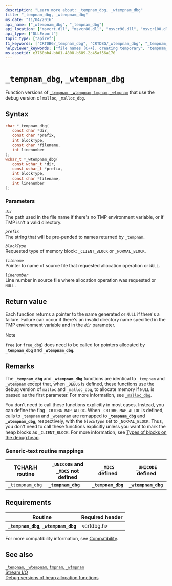 ```yaml
---
description: "Learn more about: _tempnam_dbg, _wtempnam_dbg"
title: "_tempnam_dbg, _wtempnam_dbg"
ms.date: "11/04/2016"
api_name: ["_wtempnam_dbg", "_tempnam_dbg"]
api_location: ["msvcrt.dll", "msvcr80.dll", "msvcr90.dll", "msvcr100.dll", "msvcr100_clr0400.dll", "msvcr110.dll", "msvcr110_clr0400.dll", "msvcr120.dll", "msvcr120_clr0400.dll", "ucrtbase.dll"]
api_type: ["DLLExport"]
topic_type: ["apiref"]
f1_keywords: ["CRTDBG/_tempnam_dbg", "CRTDBG/_wtempnam_dbg", "_tempnam_dbg", "_wtempnam_dbg"]
helpviewer_keywords: ["file names [C++], creating temporary", "tempnam_dbg function", "temporary files, creating", "file names [C++], temporary", "wtempnam_dbg function", "_tempnam_dbg function", "_wtempnam_dbg function"]
ms.assetid: e3760bb4-bb01-4808-b689-2c45af56a170
---
```

# `_tempnam_dbg`, `_wtempnam_dbg`

Function versions of [`_tempnam`, `_wtempnam`, `tmpnam`, `_wtmpnam`](tempnam-wtempnam-tmpnam-wtmpnam.md) that use the debug version of `malloc`, `_malloc_dbg`.

## Syntax

```C
char *_tempnam_dbg(
   const char *dir,
   const char *prefix,
   int blockType,
   const char *filename,
   int linenumber
);
wchar_t *_wtempnam_dbg(
   const wchar_t *dir,
   const wchar_t *prefix,
   int blockType,
   const char *filename,
   int linenumber
);
```

### Parameters

*`dir`*\
The path used in the file name if there's no TMP environment variable, or if TMP isn't a valid directory.

*`prefix`*\
The string that will be pre-pended to names returned by `_tempnam`.

*`blockType`*\
Requested type of memory block: `_CLIENT_BLOCK` or `_NORMAL_BLOCK`.

*`filename`*\
Pointer to name of source file that requested allocation operation or `NULL`.

*`linenumber`*\
Line number in source file where allocation operation was requested or `NULL`.

## Return value

Each function returns a pointer to the name generated or `NULL` if there's a failure. Failure can occur if there's an invalid directory name specified in the TMP environment variable and in the *`dir`* parameter.

> [!NOTE]
> `free` (or `free_dbg`) does need to be called for pointers allocated by **`_tempnam_dbg`** and **`_wtempnam_dbg`**.

## Remarks

The **`_tempnam_dbg`** and **`_wtempnam_dbg`** functions are identical to `_tempnam` and `_wtempnam` except that, when `_DEBUG` is defined, these functions use the debug version of `malloc` and `_malloc_dbg`, to allocate memory if `NULL` is passed as the first parameter. For more information, see [`_malloc_dbg`](malloc-dbg.md).

You don't need to call these functions explicitly in most cases. Instead, you can define the flag `_CRTDBG_MAP_ALLOC`. When `_CRTDBG_MAP_ALLOC` is defined, calls to `_tempnam` and `_wtempnam` are remapped to **`_tempnam_dbg`** and **`_wtempnam_dbg`**, respectively, with the *`blockType`* set to `_NORMAL_BLOCK`. Thus, you don't need to call these functions explicitly unless you want to mark the heap blocks as `_CLIENT_BLOCK`. For more information, see [Types of blocks on the debug heap](../crt-debug-heap-details.md#types-of-blocks-on-the-debug-heap).

### Generic-text routine mappings

| TCHAR.H routine | `_UNICODE` and `_MBCS` not defined | `_MBCS` defined | `_UNICODE` defined |
|---|---|---|---|
| `_ttempnam_dbg` | **`_tempnam_dbg`** | **`_tempnam_dbg`** | **`_wtempnam_dbg`** |

## Requirements

| Routine | Required header |
|---|---|
| **`_tempnam_dbg`**, **`_wtempnam_dbg`** | \<crtdbg.h> |

For more compatibility information, see [Compatibility](../compatibility.md).

## See also

[`_tempnam`, `_wtempnam`, `tmpnam`, `_wtmpnam`](tempnam-wtempnam-tmpnam-wtmpnam.md)\
[Stream I/O](../stream-i-o.md)\
[Debug versions of heap allocation functions](../debug-versions-of-heap-allocation-functions.md)
